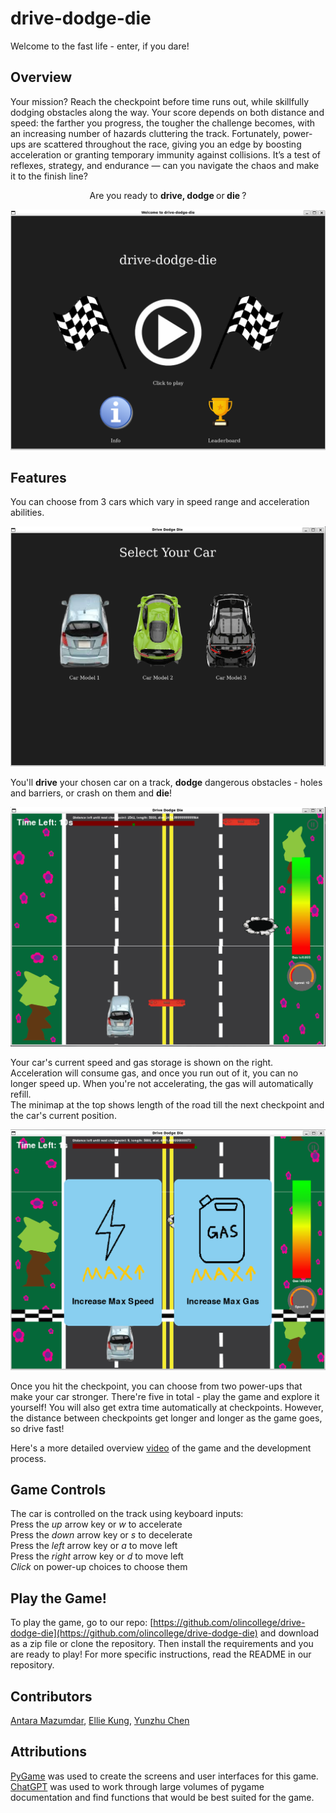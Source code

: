 # drive-dodge-die

Welcome to the fast life - enter, if you dare!

## Overview

Your mission? Reach the checkpoint before time runs out, while skillfully dodging obstacles along the way.
Your score depends on both distance and speed: the farther you progress, the tougher the challenge becomes, with an increasing number of hazards cluttering the track. Fortunately, power-ups are scattered throughout the race, giving you an edge by boosting acceleration or granting temporary immunity against collisions.
It’s a test of reflexes, strategy, and endurance — can you navigate the chaos and make it to the finish line?

<p style="text-align: center;"> Are you ready to  
<b> drive, </b> 
<b> dodge </b> 
or<b> die </b>?</p>

!['welcome_screen'](media/images/website/welcome.png)

## Features

You can choose from 3 cars which vary in speed range and acceleration abilities.

!["car_selection"](media/images/website/car_selection.png)

You'll **drive** your chosen car on a track, **dodge** dangerous obstacles - holes and barriers, or crash on them and **die**!

!["game_running"](media/images/website/game_running.png)

Your car's current speed and gas storage is shown on the right. Acceleration will consume gas, and once you run out of it, you can no longer speed up. When you're not accelerating, the gas will automatically refill.  
The minimap at the top shows length of the road till the next checkpoint and the car's current position.

!["power_up"](media/images/website/power_up.png)

Once you hit the checkpoint, you can choose from two power-ups that make your car stronger. There're five in total - play the game and explore it yourself!
You will also get extra time automatically at checkpoints. However, the distance between checkpoints get longer and longer as the game goes, so drive fast!

Here's a more detailed overview [video](https://www.youtube.com/watch?v=ZiD3vPCqWbI) of the game and the development process.

## Game Controls

The car is controlled on the track using keyboard inputs:  
Press the _up_ arrow key or _w_ to accelerate  
Press the _down_ arrow key or _s_ to decelerate  
Press the _left_ arrow key or _a_ to move left  
Press the _right_ arrow key or _d_ to move left  
_Click_ on power-up choices to choose them

## Play the Game!

To play the game, go to our repo: [https://github.com/olincollege/drive-dodge-die](https://github.com/olincollege/drive-dodge-die)
and download as a zip file or clone the repository. Then install the requirements and you are ready to play!
For more specific instructions, read the README in our repository.

## Contributors

[Antara Mazumdar](https://github.com/antaramazumdar), [Ellie Kung](https://github.com/elliedbq), [Yunzhu Chen](https://github.com/yunzhuuuuu)

## Attributions

[PyGame](https://www.pygame.org/) was used to create the screens and user interfaces for this game.  
[ChatGPT](https://chatgpt.com) was used to work through large volumes of pygame documentation and find functions that would be best suited for the game.
